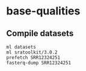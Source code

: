 # base-qualities

## Compile datasets
```
ml datasets
ml sratoolkit/3.0.2
prefetch SRR12324251
fasterq-dump SRR12324251

```